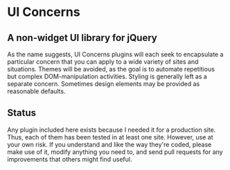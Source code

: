 UI Concerns
===========

A non-widget UI library for jQuery
----------------------------------

As the name suggests, UI Concerns plugins will each seek to encapsulate a
particular concern that you can apply to a wide variety of sites and situations.
Themes will be avoided, as the goal is to automate repetitious but complex
DOM-manipulation activities. Styling is generally left as a separate concern.
Sometimes design elements may be provided as reasonable defaults.

Status
------

Any plugin included here exists because I needed it for a production site.
Thus, each of them has been tested in at least one site. However, use at
your own risk. If you understand and like the way they're coded, please
make use of it, modify anything you need to, and send pull requests for 
any improvements that others might find useful.
